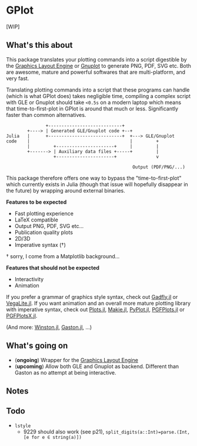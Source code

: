 # GPlot

[WIP]

## What's this about

This package translates your plotting commands into a script digestible by the [Graphics Layout Engine](http://glx.sourceforge.net/index.html) or [Gnuplot](http://www.gnuplot.info/) to generate PNG, PDF, SVG etc.
Both are awesome, mature and powerful softwares that are multi-platform, and very fast.

Translating plotting commands into a script that these programs can handle (which is what GPlot does) takes negligible time, compiling a complex script with GLE or Gnuplot should take `<0.5s` on a modern laptop which means that time-to-first-plot in GPlot is around that much or less.
Significantly faster than common alternatives.

```
               +----------------------------+
        +----> | Generated GLE/Gnuplot code +--+
Julia   |      +----------------------------+  +---> GLE/Gnuplot
code    |                                      |         +
        |         +----------------------+     |         |
        +-------> | Auxiliary data files +-----+         |
                  +----------------------+               v

                                                Output (PDF/PNG/...)
```

This package therefore offers one way to bypass the "time-to-first-plot" which currently exists in Julia (though that issue will hopefully disappear in the future) by wrapping around external binaries.

**Features to be expected**
* Fast plotting experience
* LaTeX compatible
* Output PNG, PDF, SVG etc...
* Publication quality plots
* 2D/3D
* Imperative syntax (†)

† sorry, I come from a Matplotlib background...

**Features that should not be expected**
* Interactivity
* Animation

If you prefer a grammar of graphics style syntax, check out [Gadfly.jl](https://github.com/GiovineItalia/Gadfly.jl) or [VegaLite.jl](https://github.com/fredo-dedup/VegaLite.jl).
If you want animation and an overall more mature plotting library with imperative syntax, check out [Plots.jl](https://github.com/JuliaPlots/Plots.jl), [Makie.jl](https://github.com/JuliaPlots/Makie.jl), [PyPlot.jl](https://github.com/JuliaPy/PyPlot.jl),  [PGFPlots.jl](https://github.com/JuliaTeX/PGFPlots.jl) or [PGFPlotsX.jl](https://github.com/KristofferC/PGFPlotsX.jl).

(And more: [Winston.jl](https://github.com/JuliaGraphics/Winston.jl), [Gaston.jl](https://github.com/mbaz/Gaston.jl), ...)

## What's going on

* (**ongoing**) Wrapper for the [Graphics Layout Engine](http://glx.sourceforge.net/index.html)
* (**upcoming**) Allow both GLE and Gnuplot as backend. Different than Gaston as no attempt at being interactive.

## Notes

## Todo

* `lstyle`
    - 9229 should also work (see p21), `split_digits(a::Int)=parse.(Int, [e for e ∈ string(a)])`
